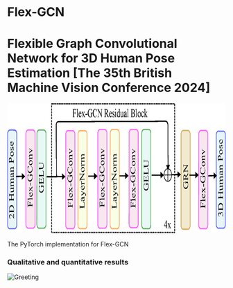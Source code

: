 # Flex-GCN
# Flexible Graph Convolutional Network for 3D Human Pose Estimation [The 35th British Machine Vision Conference 2024] 


<img src="https://github.com/shahjahan0275/Flex-GCN/blob/main/demo/Network_Architechture.png" alt="Network_Architechture" width="600" height="300">

The PyTorch implementation for Flex-GCN

### Qualitative and quantitative results

![Greeting](https://github.com/shahjahan0275/Flex-GCN/blob/main/demo/Greeting.gif)

